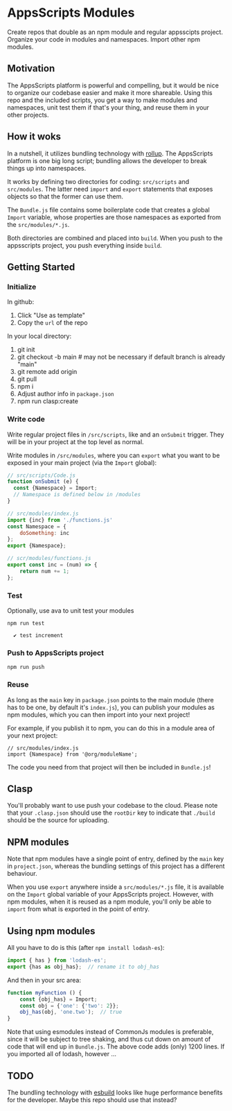 
# AppsScripts Modules

Create repos that double as an npm module and regular appsscipts project. Organize your code in modules and namespaces. Import other npm modules.

## Motivation

The AppsScripts platform is powerful and compelling, but it would be nice to organize our codebase easier and make it more shareable. Using this repo and the included scripts, you get a way to make modules and namespaces, unit test them if that's your thing, and reuse them in your other projects.

## How it woks

In a nutshell, it utilizes bundling technology with [rollup](http://rollupjs.org). The AppsScripts platform is one big long script; bundling allows the developer to break things up into namespaces.

It works by defining two directories for coding: `src/scripts` and `src/modules`. The latter need `import` and `export` statements that exposes objects so that the former can use them.

The `Bundle.js` file contains some boilerplate code that creates a global `Import` variable, whose properties are those namespaces as exported from the `src/modules/*.js`.

Both directories are combined and placed into `build`. When you push to the appsscripts project, you push everything inside `build`.

## Getting Started

### Initialize

In github:

1. Click "Use as template"
2. Copy the `url` of the repo

In your local directory:

1. git init
2. git checkout -b main  # may not be necessary if default branch is already "main"
3. git remote add origin <url>
4. git pull
5. npm i
6. Adjust author info in `package.json`
7. npm run clasp:create

### Write code

Write regular project files in `/src/scripts`, like and an `onSubmit` trigger. They will be in your project at the top level as normal.

Write modules in `/src/modules`, where you can `export` what you want to be exposed in your main project (via the `Import` global):

```js
// src/scripts/Code.js
function onSubmit (e) {
  const {Namespace} = Import;
  // Namespace is defined below in /modules
}
```

```js
// src/modules/index.js
import {inc} from './functions.js'
const Namespace = {
    doSomething: inc
};
export {Namespace};
```

```js
// scr/modules/functions.js
export const inc = (num) => {
    return num += 1;
};
```

### Test

Optionally, use ava to unit test your modules

```
npm run test

  ✔ test increment

```

### Push to AppsScripts project

```
npm run push
```

### Reuse

As long as the `main` key in `package.json` points to the main module (there has to be one, by default it's `index.js`), you can publish your modules as npm modules, which you can then import into your next project!

For example, if you publish it to npm, you can do this in a module area of your next project:

```
// src/modules/index.js
import {Namespace} from '@org/moduleName';
```

The code you need from that project will then be included in `Bundle.js`!

## Clasp

You'll probably want to use push your codebase to the cloud. Please note that your `.clasp.json` should use the `rootDir` key to indicate that `./build` should be the source for uploading.

## NPM modules

Note that npm modules have a single point of entry, defined by the `main` key in `project.json`, whereas the bundling settings of this project has a different behaviour. 

When you use `export` anywhere inside a `src/modules/*.js` file, it is available on the `Import` global variable of your AppsScripts project. However, with npm modules, when it is reused as a npm module, you'll only be able to `import` from what is exported in the point of entry.

## Using npm modules

All you have to do is this (after `npm install lodash-es`):

```js
import { has } from 'lodash-es';
export {has as obj_has};  // rename it to obj_has
```

And then in your src area:

```js
function myFunction () {
    const {obj_has} = Import;
    const obj = {'one': {'two': 2}};
    obj_has(obj, 'one.two');  // true
}
```

Note that using esmodules instead of CommonJs modules is preferable, since it will be subject to tree shaking, and thus cut down on amount of code that will end up in `Bundle.js`. The above code adds (only) 1200 lines. If you imported all of lodash, however … 

## TODO

The bundling technology with [esbuild](https://esbuild.github.io) looks like huge performance benefits for the developer. Maybe this repo should use that instead?

